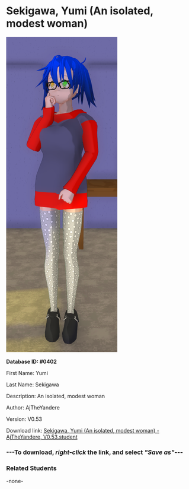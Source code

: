 # Sekigawa, Yumi (An isolated, modest woman)

<img src="../../Files/Images/Sekigawa, Yumi (An isolated, modest woman).png" title="Sekigawa, Yumi (An isolated, modest woman) - AjTheYandere, V0.53">

**Database ID: #0402**

First Name: Yumi

Last Name: Sekigawa

Description: An isolated, modest woman

Author: AjTheYandere

Version: V0.53

Download link: <a href="https://raw.githubusercontent.com/Arbiter1223/Daigaku-Gurashi-Custom-Students/master/Files/Student%20Files/Sekigawa%2C%20Yumi%20(An%20isolated%2C%20modest%20woman)%20-%20AjTheYandere%2C%20V0.53.student">Sekigawa, Yumi (An isolated, modest woman) - AjTheYandere, V0.53.student</a>

### ---**To download, _right-click_ the link, and select _"Save as"_**---

### Related Students

-none-
